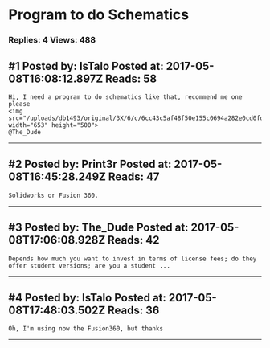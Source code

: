 # Program to do Schematics

### Replies: 4 Views: 488

## \#1 Posted by: IsTalo Posted at: 2017-05-08T16:08:12.897Z Reads: 58

```
Hi, I need a program to do schematics like that, recommend me one please
<img src="/uploads/db1493/original/3X/6/c/6cc43c5af48f50e155c0694a282e0cd0fda9f099.JPG" width="653" height="500">
@The_Dude
```

---
## \#2 Posted by: Print3r Posted at: 2017-05-08T16:45:28.249Z Reads: 47

```
Solidworks or Fusion 360.
```

---
## \#3 Posted by: The_Dude Posted at: 2017-05-08T17:06:08.928Z Reads: 42

```
Depends how much you want to invest in terms of license fees; do they offer student versions; are you a student ...
```

---
## \#4 Posted by: IsTalo Posted at: 2017-05-08T17:48:03.502Z Reads: 36

```
Oh, I'm using now the Fusion360, but thanks
```

---
